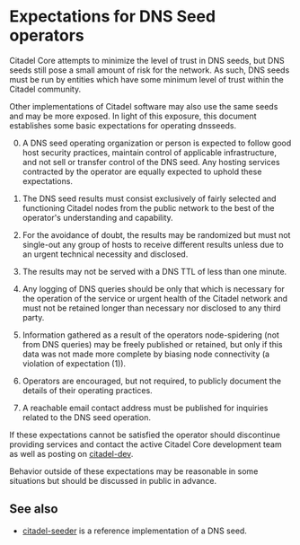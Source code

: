 Expectations for DNS Seed operators
====================================

Citadel Core attempts to minimize the level of trust in DNS seeds,
but DNS seeds still pose a small amount of risk for the network.
As such, DNS seeds must be run by entities which have some minimum
level of trust within the Citadel community.

Other implementations of Citadel software may also use the same
seeds and may be more exposed. In light of this exposure, this
document establishes some basic expectations for operating dnsseeds.

0. A DNS seed operating organization or person is expected to follow good
host security practices, maintain control of applicable infrastructure,
and not sell or transfer control of the DNS seed. Any hosting services
contracted by the operator are equally expected to uphold these expectations.

1. The DNS seed results must consist exclusively of fairly selected and
functioning Citadel nodes from the public network to the best of the
operator's understanding and capability.

2. For the avoidance of doubt, the results may be randomized but must not
single-out any group of hosts to receive different results unless due to an
urgent technical necessity and disclosed.

3. The results may not be served with a DNS TTL of less than one minute.

4. Any logging of DNS queries should be only that which is necessary
for the operation of the service or urgent health of the Citadel
network and must not be retained longer than necessary nor disclosed
to any third party.

5. Information gathered as a result of the operators node-spidering
(not from DNS queries) may be freely published or retained, but only
if this data was not made more complete by biasing node connectivity
(a violation of expectation (1)).

6. Operators are encouraged, but not required, to publicly document the
details of their operating practices.

7. A reachable email contact address must be published for inquiries
related to the DNS seed operation.

If these expectations cannot be satisfied the operator should
discontinue providing services and contact the active Citadel
Core development team as well as posting on
[citadel-dev](https://groups.google.com/forum/#!forum/citadel-dev).

Behavior outside of these expectations may be reasonable in some
situations but should be discussed in public in advance.

See also
----------
- [citadel-seeder](https://github.com/pooler/citadel-seeder) is a reference implementation of a DNS seed.
